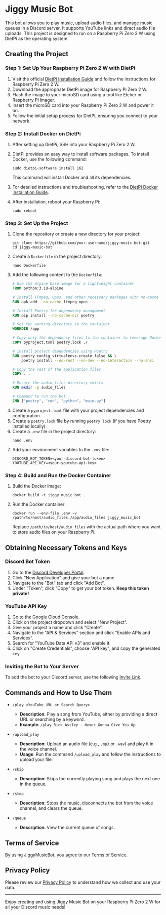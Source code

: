 # Jiggy Music Bot

This bot allows you to play music, upload audio files, and manage music queues in a Discord server. It supports YouTube links and direct audio file uploads. This project is designed to run on a Raspberry Pi Zero 2 W using DietPi as the operating system.

## Creating the Project

### Step 1: Set Up Your Raspberry Pi Zero 2 W with DietPi

1. Visit the official [DietPi Installation Guide](https://dietpi.com/docs/install/) and follow the instructions for Raspberry Pi Zero 2 W.
2. Download the appropriate DietPi image for Raspberry Pi Zero 2 W.
3. Flash the image to your microSD card using a tool like Etcher or Raspberry Pi Imager.
4. Insert the microSD card into your Raspberry Pi Zero 2 W and power it on.
5. Follow the initial setup process for DietPi, ensuring you connect to your network.

### Step 2: Install Docker on DietPi

1. After setting up DietPi, SSH into your Raspberry Pi Zero 2 W.
2. DietPi provides an easy way to install software packages. To install Docker, use the following command:
   ```
   sudo dietpi-software install 162
   ```
   This command will install Docker and all its dependencies.

3. For detailed instructions and troubleshooting, refer to the [DietPi Docker Installation Guide](https://dietpi.com/docs/software/programming/#docker).

4. After installation, reboot your Raspberry Pi:
   ```
   sudo reboot
   ```

### Step 3: Set Up the Project

1. Clone the repository or create a new directory for your project:
   ```
   git clone https://github.com/your-username/jiggy-music-bot.git
   cd jiggy-music-bot
   ```
2. Create a `Dockerfile` in the project directory:
   ```
   nano Dockerfile
   ```
3. Add the following content to the `Dockerfile`:
   ```dockerfile
   # Use the Alpine base image for a lightweight container
   FROM python:3.10-alpine

   # Install FFmpeg, Opus, and other necessary packages with no-cache for a smaller image size
   RUN apk add --no-cache ffmpeg opus

   # Install Poetry for dependency management
   RUN pip install --no-cache-dir poetry

   # Set the working directory in the container
   WORKDIR /app

   # Copy only the dependency files to the container to leverage Docker caching
   COPY pyproject.toml poetry.lock ./

   # Install project dependencies using Poetry
   RUN poetry config virtualenvs.create false && \
       poetry install --no-root --no-dev --no-interaction --no-ansi

   # Copy the rest of the application files
   COPY . .

   # Ensure the audio_files directory exists
   RUN mkdir -p audio_files

   # Command to run the bot
   CMD ["poetry", "run", "python", "main.py"]
   ```
4. Create a `pyproject.toml` file with your project dependencies and configuration.
5. Create a `poetry.lock` file by running `poetry lock` (if you have Poetry installed locally).
6. Create a `.env` file in the project directory:
   ```
   nano .env
   ```
7. Add your environment variables to the `.env` file:
   ```
   DISCORD_BOT_TOKEN=<your-discord-bot-token>
   YOUTUBE_API_KEY=<your-youtube-api-key>
   ```

### Step 4: Build and Run the Docker Container

1. Build the Docker image:
   ```
   docker build -t jiggy_music_bot .
   ```
2. Run the Docker container:
   ```
   docker run --env-file .env -v /path/to/host/audio_files:/app/audio_files jiggy_music_bot
   ```
   Replace `/path/to/host/audio_files` with the actual path where you want to store audio files on your Raspberry Pi.

## Obtaining Necessary Tokens and Keys

### Discord Bot Token

1. Go to the [Discord Developer Portal](https://discord.com/developers/applications).
2. Click "New Application" and give your bot a name.
3. Navigate to the "Bot" tab and click "Add Bot".
4. Under "Token", click "Copy" to get your bot token. **Keep this token private!**

### YouTube API Key

1. Go to the [Google Cloud Console](https://console.cloud.google.com/).
2. Click on the project dropdown and select "New Project".
3. Give your project a name and click "Create".
4. Navigate to the "API & Services" section and click "Enable APIs and Services".
5. Search for "YouTube Data API v3" and enable it.
6. Click on "Create Credentials", choose "API key", and copy the generated key.

### Inviting the Bot to Your Server

To add the bot to your Discord server, use the following [Invite Link](https://discord.com/oauth2/authorize?client_id=1284369572476223511&permissions=3221504&integration_type=0&scope=applications.commands+bot).

## Commands and How to Use Them

- `/play <YouTube URL or Search Query>`
  - **Description**: Play a song from YouTube, either by providing a direct URL or searching by a keyword.
  - **Example**: `/play Rick Astley - Never Gonna Give You Up`

- `/upload_play`
  - **Description**: Upload an audio file (e.g., `.mp3` or `.wav`) and play it in the voice channel.
  - **Usage**: Run the command `/upload_play` and follow the instructions to upload your file.

- `/skip`
  - **Description**: Skips the currently playing song and plays the next one in the queue.

- `/stop`
  - **Description**: Stops the music, disconnects the bot from the voice channel, and clears the queue.

- `/queue`
  - **Description**: View the current queue of songs.

## Terms of Service

By using JiggyMusicBot, you agree to our [Terms of Service](TERMS.md).

## Privacy Policy

Please review our [Privacy Policy](PRIVACY.md) to understand how we collect and use your data.

---
Enjoy creating and using Jiggy Music Bot on your Raspberry Pi Zero 2 W for all your Discord music needs!
